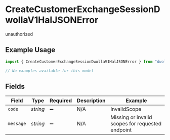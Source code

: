 # CreateCustomerExchangeSessionDwollaV1HalJSONError

unauthorized

## Example Usage

```typescript
import { CreateCustomerExchangeSessionDwollaV1HalJSONError } from "dwolla-typescript/models/errors";

// No examples available for this model
```

## Fields

| Field                                            | Type                                             | Required                                         | Description                                      | Example                                          |
| ------------------------------------------------ | ------------------------------------------------ | ------------------------------------------------ | ------------------------------------------------ | ------------------------------------------------ |
| `code`                                           | *string*                                         | :heavy_minus_sign:                               | N/A                                              | InvalidScope                                     |
| `message`                                        | *string*                                         | :heavy_minus_sign:                               | N/A                                              | Missing or invalid scopes for requested endpoint |
